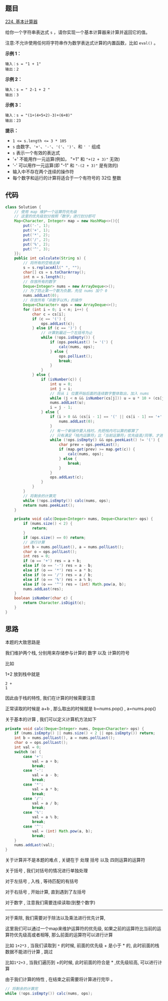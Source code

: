 ## 题目

[224. 基本计算器](https://leetcode.cn/problems/basic-calculator/)

给你一个字符串表达式 `s` ，请你实现一个基本计算器来计算并返回它的值。

注意:不允许使用任何将字符串作为数学表达式计算的内置函数，比如 `eval()` 。

 

**示例 1：**

```
输入：s = "1 + 1"
输出：2
```

**示例 2：**

```
输入：s = " 2-1 + 2 "
输出：3
```

**示例 3：**

```
输入：s = "(1+(4+5+2)-3)+(6+8)"
输出：23
```

 

**提示：**

- `1 <= s.length <= 3 * 105`
- `s` 由数字、`'+'`、`'-'`、`'('`、`')'`、和 `' '` 组成
- `s` 表示一个有效的表达式
- '+' 不能用作一元运算(例如， "+1" 和 `"+(2 + 3)"` 无效)
- '-' 可以用作一元运算(即 "-1" 和 `"-(2 + 3)"` 是有效的)
- 输入中不存在两个连续的操作符
- 每个数字和运行的计算将适合于一个有符号的 32位 整数



## 代码

```java
class Solution {
    // 使用 map 维护一个运算符优先级
    // 这里的优先级划分按照「数学」进行划分即可
    Map<Character, Integer> map = new HashMap<>(){{
        put('-', 1);
        put('+', 1);
        put('*', 2);
        put('/', 2);
        put('%', 2);
        put('^', 3);
    }};
    public int calculate(String s) {
        // 将所有的空格去掉
        s = s.replaceAll(" ", "");
        char[] cs = s.toCharArray();
        int n = s.length();
        // 存放所有的数字
        Deque<Integer> nums = new ArrayDeque<>();
        // 为了防止第一个数为负数，先往 nums 加个 0
        nums.addLast(0);
        // 存放所有「非数字以外」的操作
        Deque<Character> ops = new ArrayDeque<>();
        for (int i = 0; i < n; i++) {
            char c = cs[i];
            if (c == '(') {
                ops.addLast(c);
            } else if (c == ')') {
                // 计算到最近一个左括号为止
                while (!ops.isEmpty()) {
                    if (ops.peekLast() != '(') {
                        calc(nums, ops);
                    } else {
                        ops.pollLast();
                        break;
                    }
                }
            } else {
                if (isNumber(c)) {
                    int u = 0;
                    int j = i;
                    // 将从 i 位置开始后面的连续数字整体取出，加入 nums
                    while (j < n && isNumber(cs[j])) u = u * 10 + (cs[j++] - '0');
                    nums.addLast(u);
                    i = j - 1;
                } else {
                    if (i > 0 && (cs[i - 1] == '(' || cs[i - 1] == '+' || cs[i - 1] == '-')) {
                        nums.addLast(0);
                    }
                    // 有一个新操作要入栈时，先把栈内可以算的都算了 
                    // 只有满足「栈内运算符」比「当前运算符」优先级高/同等，才进行运算
                    while (!ops.isEmpty() && ops.peekLast() != '(') {
                        char prev = ops.peekLast();
                        if (map.get(prev) >= map.get(c)) {
                            calc(nums, ops);
                        } else {
                            break;
                        }
                    }
                    ops.addLast(c);
                }
            }
        }
        // 将剩余的计算完
        while (!ops.isEmpty()) calc(nums, ops);
        return nums.peekLast();
    }

    private void calc(Deque<Integer> nums, Deque<Character> ops) {
        if (nums.size() < 2) {
            return;
        }
        if (ops.size() == 0) return;
        // 进行计算
        int b = nums.pollLast(), a = nums.pollLast();
        char o = ops.pollLast();
        int res = 0;
        if (o == '+') res = a + b;
        else if (o == '-') res = a - b;
        else if (o == '*') res = a * b;
        else if (o == '/') res = a / b;
        else if (o == '%') res = a % b;
        else if (o == '^') res = (int) Math.pow(a, b);
        nums.addLast(res);
    }
    boolean isNumber(char c) {
        return Character.isDigit(c);
    }
}
```

## 思路

本题的大致思路是 

我们维护两个栈, 分别用来存储参与计算的 数字 以及 计算的符号

比如

1+2 放到栈中就是

```
2 +
1
```

因此由于栈的特性, 我们在计算的时候需要注意 

正常读取的时候是 a+b  , 那么取出的时候就是 b=nums.pop() , a=nums.pop()

关于基本的计算 , 我们可以定义计算机方法如下

```java
private void calc(Deque<Integer> nums, Deque<Character> ops) {
    if (nums.isEmpty() || nums.size() < 2 || ops.isEmpty()) return;
    int b = nums.pollLast(), a = nums.pollLast();
    char o = ops.pollLast();
    int val = 0;
    switch (o) {
        case '+':
            val = a + b;
            break;
        case '-':
            val = a - b;
            break;
        case '*':
            val = a * b;
            break;
        case '/':
            val = a / b;
            break;
        case '%':
            val = a % b;
            break;
        case '^':
            val = (int) Math.pow(a, b);
            break;
    }
    nums.addLast(val);
}
```

关于计算并不是本题的难点 , 关键在于 处理 括号 以及 四则运算的运算符

关于括号 , 我们对括号的情况进行单独处理

对于左括号 , 入栈 , 等待匹配的有括号 

对于右括号 , 开始计算, 直到遇到了左括号

对于数字 , 注意我们需要连续读取(到整个数字)

----

对于乘除,  我们需要对于除法以及乘法进行优先计算, 

这里我们可以通过一个map来维护运算符的优先级,  如果之前的运算符比当前的运算符优先级高或者相等, 那么前面的运算符可以进行计算

比如 `1+2*3` , 当我们读取到 `*` 的时候, 前面的优先级 + 是小于 * 的, 此时前面的栈数据不能进行计算 , 跳过 

比如`1*2+3` , 当我们遍历到 +的时候, 此时前面的符合是 * ,优先级较高, 可以进行计算

由于我们计算的特性  , 在结束之前需要将计算进行完毕 。

```java
// 将剩余的计算完
while (!ops.isEmpty()) calc(nums, ops);
```





